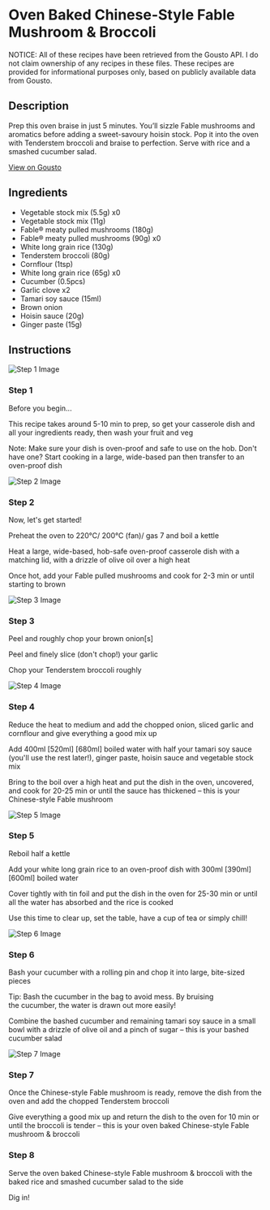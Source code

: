 # Oven Baked Chinese-Style Fable Mushroom & Broccoli

NOTICE: All of these recipes have been retrieved from the Gousto API. I do not claim ownership of any recipes in these files. These recipes are provided for informational purposes only, based on publicly available data from Gousto.

## Description

Prep this oven braise in just 5 minutes. You’ll sizzle Fable mushrooms and aromatics before adding a sweet-savoury hoisin stock. Pop it into the oven with Tenderstem broccoli and braise to perfection. Serve with rice and a smashed cucumber salad. 

[View on Gousto](https://www.gousto.co.uk/recipes/cookbook/oven-baked-chinese-style-fable-mushroom-broccoli-with-rice)

## Ingredients

- Vegetable stock mix (5.5g) x0
- Vegetable stock mix (11g)
- Fable® meaty pulled mushrooms (180g)
- Fable® meaty pulled mushrooms (90g) x0
- White long grain rice (130g)
- Tenderstem broccoli (80g)
- Cornflour (1tsp)
- White long grain rice (65g) x0
- Cucumber (0.5pcs)
- Garlic clove x2
- Tamari soy sauce (15ml)
- Brown onion
- Hoisin sauce (20g)
- Ginger paste (15g)

## Instructions

![Step 1 Image](https://production-media.gousto.co.uk/cms/recipe-step-image/Admin-10mm-Step-1-1728911768035-x200.jpg)

### Step 1

Before you begin...

This recipe takes around 5-10 min to prep, so get your casserole dish and all your ingredients ready, then wash your fruit and veg

Note: Make sure your dish is oven-proof and safe to use on the hob. Don't have one? Start cooking in a large, wide-based pan then transfer to an oven-proof dish

![Step 2 Image](https://production-media.gousto.co.uk/cms/recipe-step-image/Step-2-1722422528679-x200.jpg)

### Step 2

Now, let's get started!

Preheat the oven to 220°C/ 200°C (fan)/ gas 7 and boil a kettle

Heat a large, wide-based, hob-safe oven-proof casserole dish with a matching lid, with a drizzle of olive oil over a high heat

Once hot, add your Fable pulled mushrooms and cook for 2-3 min or until starting to brown

![Step 3 Image](https://production-media.gousto.co.uk/cms/recipe-step-image/step-3-1722422535146-x200.jpg)

### Step 3

Peel and roughly chop your brown onion[s]

Peel and finely slice (don't chop!) your garlic

Chop your Tenderstem broccoli roughly

![Step 4 Image](https://production-media.gousto.co.uk/cms/recipe-step-image/Step-4-1722422547706-x200.jpg)

### Step 4

Reduce the heat to medium and add the chopped onion, sliced garlic and cornflour and give everything a good mix up

Add 400ml <span class="text-purple">[520ml]</span> <span class="text-danger">[680ml]</span> boiled water with half your tamari soy sauce (you'll use the rest later!), ginger paste, hoisin sauce and vegetable stock mix

Bring to the boil over a high heat and put the dish in the oven, uncovered, and cook for 20-25 min or until the sauce has thickened – this is your Chinese-style Fable mushroom

![Step 5 Image](https://production-media.gousto.co.uk/cms/recipe-step-image/Step-5-1722422558732-x200.jpg)

### Step 5

Reboil half a kettle

Add your white long grain rice to an oven-proof dish with 300ml <span class="text-purple">[390ml]</span> <span class="text-danger">[600ml] </span>boiled water

Cover tightly with tin foil and put the dish in the oven for 25-30 min or until all the water has absorbed and the rice is cooked

Use this time to clear up, set the table, have a cup of tea or simply chill!

![Step 6 Image](https://production-media.gousto.co.uk/cms/recipe-step-image/Step-6-1722422569816-x200.jpg)

### Step 6

Bash your cucumber with a rolling pin and chop it into large, bite-sized pieces

Tip: Bash the cucumber in the bag to avoid mess. By bruising the cucumber, the water is drawn out more easily!

Combine the bashed cucumber and remaining tamari soy sauce in a small bowl with a drizzle of olive oil and a pinch of sugar – this is your bashed cucumber salad

![Step 7 Image](https://production-media.gousto.co.uk/cms/recipe-step-image/Step-7-1722422575613-x200.jpg)

### Step 7

Once the Chinese-style Fable mushroom is ready, remove the dish from the oven and add the chopped Tenderstem broccoli

Give everything a good mix up and return the dish to the oven for 10 min or until the broccoli is tender – this is your oven baked Chinese-style Fable mushroom & broccoli

### Step 8

Serve the oven baked Chinese-style Fable mushroom & broccoli with the baked rice and smashed cucumber salad to the side

Dig in!

